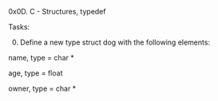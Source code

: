 0x0D. C - Structures, typedef

Tasks:

0. Define a new type struct dog with the following elements:



name, type = char *

age, type = float

owner, type = char *
